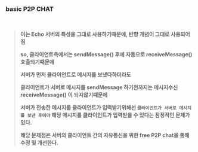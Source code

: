 ### basic P2P CHAT

<br>

> **이는 Echo 서버의 특성을 그대로 사용하기때문에, 반향 개념이 그대로 사용되어짐**
> 
> **so, 클라이언트측에서는 sendMessage() 후에 자동으로 receiveMessage() 호출되기때문에**
> 
> **서버가 먼저 클라이언트로 메시지를 보냈다하더라도**
> 
> **클라이언트가 서버로 메시지를 sendMessage 하기전까지는 메시지수신 receiveMessage() 이 되지않기때문에**
> 
> **서버가 전송한 메시지를 클라이언트가 입력받기위해선 `클라이언트가 서버로 메시지를 보낸 후에야` 해당 메시지를 클라이언트가 입력받을 수 있다는 잠정적인 문제가 있다.**
>
> **해당 문제점은 서버와 클라이언트 간의 자유통신을 위한 free P2P chat을 통해 수정 및 개선한다.**
> 
